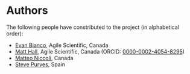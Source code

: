 # Authors

The following people have constributed to the project (in alphabetical order):

- [Evan Bianco](https://github.com/EvanBianco), Agile Scientific, Canada
- [Matt Hall](https://github.com/kwinkunks), Agile Scientific, Canada (ORCID: [0000-0002-4054-8295](https://orcid.org/0000-0002-4054-8295))
- [Matteo Niccoli](https://github.com/mycarta), Canada
- [Steve Purves](https://github.com/stevejpurves), Spain
